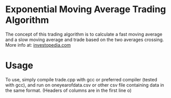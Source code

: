 # Exponential Moving Average Trading Algorithm

The concept of this trading algorithm is to  calculate a fast moving average and a slow moving  average and trade  based
on the two averages crossing. More info at: [investopedia.com](https://www.investopedia.com/ask/answers/122314/what-exponential-moving-average-ema-formula-and-how-ema-calculated.asp)

# Usage
To use, simply compile trade.cpp with gcc or preferred compiler (tested with  gcc), and run on oneyearofdata.csv or
other csv file containing data in the same format. (Headers of columns are in the first line o)